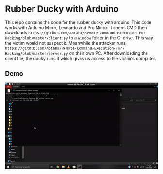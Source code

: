 # Rubber Ducky with Arduino

This repo contains the code for the rubber ducky with arduino. This code works with Arduino Micro, Leonardo and Pro Micro. It opens CMD 
then downloads `https://github.com/Abtaha/Remote-Command-Execution-For-Hacking/blob/master/client.py` to a `window` folder in the C: 
drive. This way the victim would not suspect it. Meanwhile the attacker runs `https://github.com/Abtaha/Remote-Command-Execution-For-Hacking/blob/master/server.py`
on their own PC. After downloading the client file, the ducky runs it which gives us access to the victim's computer.

## Demo

![Demo](https://github.com/Abtaha/Rubber-Ducky-with-Arduino/blob/master/recording.gif)

